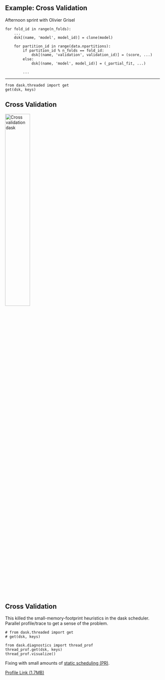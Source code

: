 ## Example: Cross Validation

Afternoon sprint with Olivier Grisel

    for fold_id in range(n_folds):
        ...
        dsk[(name, 'model', model_id)] = clone(model)

        for partition_id in range(data.npartitions):
            if partition_id % n_folds == fold_id:
                dsk[(name, 'validation', validation_id)] = (score, ...)
            else:
                dsk[(name, 'model', model_id)] = (_partial_fit, ...)

            ...

<hr>

    from dask.threaded import get
    get(dsk, keys)


## Cross Validation

<a href="images/dask-cross-validation.png">
<img src="images/dask-cross-validation.png" alt="Cross validation dask"
     width="40%">
</a>


## Cross Validation

This killed the small-memory-footprint heuristics in the dask scheduler.
Parallel profile/trace to get a sense of the problem.

    # from dask.threaded import get
    # get(dsk, keys)

    from dask.diagnostics import thread_prof
    thread_prof.get(dsk, keys)
    thread_prof.visualize()

Fixing with small amounts of [static scheduling (PR)](https://github.com/ContinuumIO/dask/pull/403).

[Profile Link (1.7MB)](https://rawgit.com/mrocklin/8ec0443c94da553fe00c/raw/ff7d8d0754d07f35086b08c0d21865a03b3edeac/profile.html)
